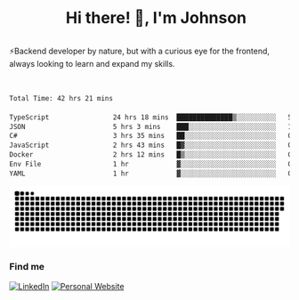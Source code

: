 <div id="user-content-toc">
  <ul align="center">
    <summary><h1 style="display: inline-block">Hi there! 👋, I'm Johnson</h1></summary>
  </ul>
</div>

⚡Backend developer by nature, but with a curious eye for the frontend, always looking to learn and expand my skills.

<br>


<!--START_SECTION:waka-->

```txt
Total Time: 42 hrs 21 mins

TypeScript                24 hrs 18 mins  ██████████████▒░░░░░░░░░░   57.38 %
JSON                      5 hrs 3 mins    ███░░░░░░░░░░░░░░░░░░░░░░   11.95 %
C#                        3 hrs 35 mins   ██░░░░░░░░░░░░░░░░░░░░░░░   08.50 %
JavaScript                2 hrs 43 mins   █▓░░░░░░░░░░░░░░░░░░░░░░░   06.43 %
Docker                    2 hrs 12 mins   █▒░░░░░░░░░░░░░░░░░░░░░░░   05.21 %
Env File                  1 hr            ▓░░░░░░░░░░░░░░░░░░░░░░░░   02.39 %
YAML                      1 hr            ▓░░░░░░░░░░░░░░░░░░░░░░░░   02.38 %
```

<!--END_SECTION:waka-->

<picture>
  <source  srcset="https://github.com/joshwambere/joshwambere/blob/output/github-contribution-grid-snake-dark.svg?palette=github-dark">
  <source  srcset="https://github.com/joshwambere/joshwambere/blob/output/github-contribution-grid-snake.svg">
  <img alt="github contribution grid snake animation" src="https://github.com/joshwambere/joshwambere/blob/output/github-contribution-grid-snake.svg">
</picture>

### Find me
<a href="https://www.linkedin.com/in/dusabe-johnson" target="_blank"><img src="https://img.shields.io/badge/LinkedIn-%230077B5.svg?&style=flat&logo=linkedin&logoColor=white" alt="LinkedIn"></a>
‎‎ [![Personal Website](https://img.shields.io/badge/visit-Johnsonis.me-blue)](https://johnsonis.me/)
